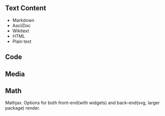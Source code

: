## Text Content

* Markdown
* AsciiDoc
* Wikitext
* HTML
* Plain text

## Code



## Media

## Math

Mathjax. Options for both front-end(with widgets) and back-end(svg, larger package) render.
